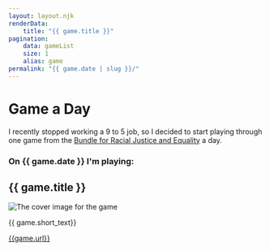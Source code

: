 ```yaml
---
layout: layout.njk
renderData: 
    title: "{{ game.title }}"
pagination:
    data: gameList
    size: 1
    alias: game
permalink: "{{ game.date | slug }}/"
---
```


# Game a Day

I recently stopped working a 9 to 5 job, so I decided to start playing through one game from the [Bundle for Racial Justice and Equality](https://itch.io/b/520/bundle-for-racial-justice-and-equality) a day.

### On {{ game.date }} I'm playing:

## {{ game.title }}

![The cover image for the game]({{game.cover_url}})

{{ game.short_text}}

[{{game.url}}]({{game.url}})